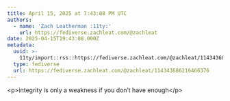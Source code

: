 ```yaml
---
title: April 15, 2025 at 7:43:08 PM UTC
authors:
  - name: 'Zach Leatherman :11ty:'
    url: https://fediverse.zachleat.com/@zachleat
date: 2025-04-15T19:43:08.000Z
metadata:
  uuid: >-
    11ty/import::rss::https://fediverse.zachleat.com/@zachleat/114343686216466376
  type: fediverse
  url: https://fediverse.zachleat.com/@zachleat/114343686216466376
---
```

\<p>integrity is only a weakness if you don’t have enough\</p>